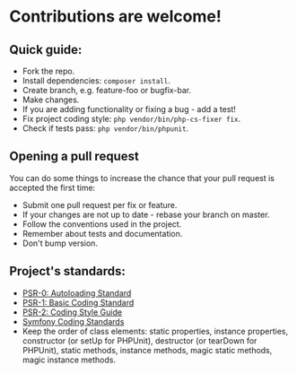 # Contributions are welcome!

## Quick guide:

 * Fork the repo.
 * Install dependencies: `composer install`.
 * Create branch, e.g. feature-foo or bugfix-bar.
 * Make changes.
 * If you are adding functionality or fixing a bug - add a test!
 * Fix project coding style: `php vendor/bin/php-cs-fixer fix`.
 * Check if tests pass: `php vendor/bin/phpunit`.

## Opening a pull request

You can do some things to increase the chance that your pull request is accepted the first time:

 * Submit one pull request per fix or feature.
 * If your changes are not up to date - rebase your branch on master.
 * Follow the conventions used in the project.
 * Remember about tests and documentation.
 * Don't bump version.

## Project's standards:

 * [PSR-0: Autoloading Standard](https://github.com/php-fig/fig-standards/blob/master/accepted/PSR-0.md)
 * [PSR-1: Basic Coding Standard](https://github.com/php-fig/fig-standards/blob/master/accepted/PSR-1-basic-coding-standard.md)
 * [PSR-2: Coding Style Guide](https://github.com/php-fig/fig-standards/blob/master/accepted/PSR-2-coding-style-guide.md)
 * [Symfony Coding Standards](http://symfony.com/doc/current/contributing/code/standards.html)
 * Keep the order of class elements: static properties, instance properties, constructor (or setUp for PHPUnit), destructor (or tearDown for PHPUnit), static methods, instance methods, magic static methods, magic instance methods.